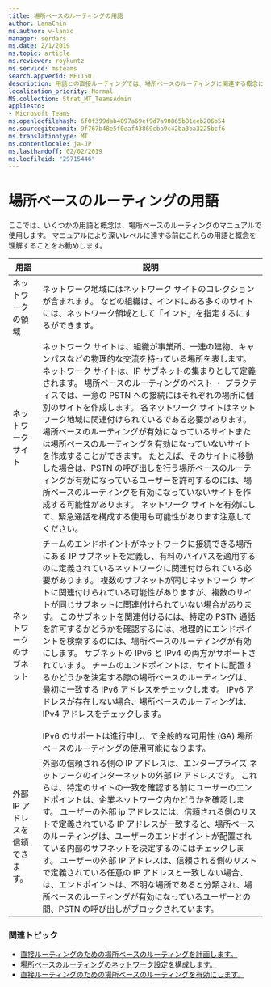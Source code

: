 ```yaml
---
title: 場所ベースのルーティングの用語
author: LanaChin
ms.author: v-lanac
manager: serdars
ms.date: 2/1/2019
ms.topic: article
ms.reviewer: roykuntz
ms.service: msteams
search.appverid: MET150
description: 用語との直接ルーティングでは、場所ベースのルーティングに関連する概念について説明します。
localization_priority: Normal
MS.collection: Strat_MT_TeamsAdmin
appliesto:
- Microsoft Teams
ms.openlocfilehash: 6f0f399dab4097a69ef9d7a90865b81eeb206b54
ms.sourcegitcommit: 9f767b48e5f0eaf43869cba9c42ba3ba3225bcf6
ms.translationtype: MT
ms.contentlocale: ja-JP
ms.lasthandoff: 02/02/2019
ms.locfileid: "29715446"
---
```

# <a name="location-based-routing-terminology"></a>場所ベースのルーティングの用語 

ここでは、いくつかの用語と概念は、場所ベースのルーティングのマニュアルで使用します。 マニュアルにより深いレベルに達する前にこれらの用語と概念を理解することをお勧めします。

|用語  |説明  |
|---------|---------|
|ネットワークの領域     | ネットワーク地域にはネットワーク サイトのコレクションが含まれます。 などの組織は、インドにある多くのサイトには、ネットワーク領域として「インド」を指定するにするができます。        |
|ネットワーク サイト    | ネットワーク サイトは、組織が事業所、一連の建物、キャンパスなどの物理的な交流を持っている場所を表します。 ネットワーク サイトは、IP サブネットの集まりとして定義されます。 場所ベースのルーティングのベスト ・ プラクティスでは、一意の PSTN への接続にはそれぞれの場所に個別のサイトを作成します。  各ネットワーク サイトはネットワーク地域に関連付けられているである必要があります。 場所ベースのルーティングが有効になっているサイトまたは場所ベースのルーティングを有効になっていないサイトを作成することができます。 たとえば、そのサイトに移動した場合は、PSTN の呼び出しを行う場所ベースのルーティングが有効になっているユーザーを許可するのには、場所ベースのルーティングを有効になっていないサイトを作成する可能性があります。 ネットワーク サイトを有効にして、緊急通話を構成する使用も可能性があります注意してください。        |
|ネットワークのサブネット     |チームのエンドポイントがネットワークに接続できる場所にある IP サブネットを定義し、有料のバイパスを適用するのに定義されているネットワークに関連付けられている必要があります。 複数のサブネットが同じネットワーク サイトに関連付けられている可能性がありますが、複数のサイトが同じサブネットに関連付けられていない場合があります。 このサブネットを関連付けるには、特定の PSTN 通話を許可するかどうかを確認するには、地理的にエンドポイントを検索するのには、場所ベースのルーティングが有効にします。 サブネットの IPv6 と IPv4 の両方がサポートされています。 チームのエンドポイントは、サイトに配置するかどうかを決定する際の場所ベースのルーティングは、最初に一致する IPv6 アドレスをチェックします。 IPv6 アドレスが存在しない場合、場所ベースのルーティングは、IPv4 アドレスをチェックします。 <br><br>IPv6 のサポートは進行中し、で全般的な可用性 (GA) 場所ベースのルーティングの使用可能になります。          |
|外部 IP アドレスを信頼できます。    |外部の信頼される側の IP アドレスは、エンタープライズ ネットワークのインターネットの外部 IP アドレスです。 これらは、特定のサイトの一致を確認する前にユーザーのエンドポイントは、企業ネットワーク内かどうかを確認します。 ユーザーの外部 ip アドレスには、信頼される側のリストで定義されている IP アドレスが一致すると、場所ベースのルーティングは、ユーザーのエンドポイントが配置されている内部のサブネットを決定するのにはチェックします。 ユーザーの外部 IP アドレスは、信頼される側のリストで定義されている任意の IP アドレスと一致しない場合、は、エンドポイントは、不明な場所であると分類され、場所ベースのルーティングが有効になっているユーザーとの間、PSTN の呼び出しがブロックされています。          |

### <a name="related-topics"></a>関連トピック
- [直接ルーティングのための場所ベースのルーティングを計画します。](location-based-routing-plan.md)
- [場所ベースのルーティングのネットワーク設定を構成します。](location-based-routing-configure-network-settings.md)
- [直接ルーティングのための場所ベースのルーティングを有効にします。](location-based-routing-enable.md)
